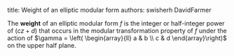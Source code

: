 title: Weight of an elliptic modular form
authors:
    swisherh
    DavidFarmer

The **weight** of an elliptic modular form $f$ is the integer or half-integer power of $(cz+d)$ that occurs in the modular transformation property of $f$ under the action of $\gamma = \left( \begin{array}{ll}  a & b \\ c & d \end{array}\right)$ on the upper half plane.
